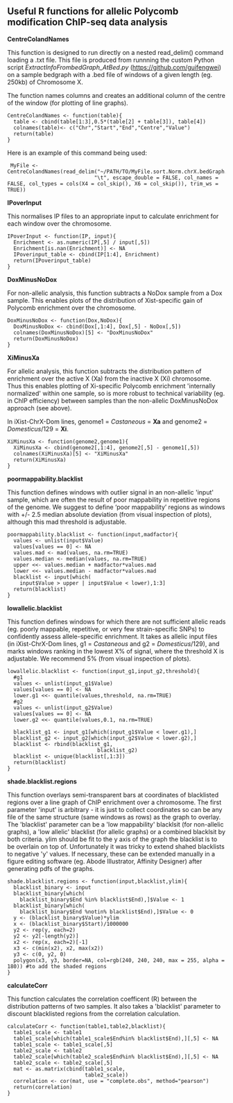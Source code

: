 ## Useful R functions for allelic Polycomb modification ChIP-seq data analysis
**CentreColandNames**

This function is designed to run directly on a nested read_delim() command loading a .txt file. 
This file is produced from runnning the custom Python script *ExtractInfoFrombedGraph_AtBed.py* (https://github.com/guifengwei) on a sample bedgraph with a .bed file of windows of a given length (eg. 250kb) of Chromosome X.

The function names columns and creates an additional column of the centre of the window (for plotting of line graphs).

```{CentreColandNames}
CentreColandNames <- function(table){
  table <- cbind(table[1:3],0.5*(table[2] + table[3]), table[4])
  colnames(table)<- c("Chr","Start","End","Centre","Value")
  return(table)
}

```

Here is an example of this command being used:

```
 MyFile <- CentreColandNames(read_delim("~/PATH/TO/MyFile.sort.Norm.chrX.bedGraph.250KB.txt",
                            "\t", escape_double = FALSE, col_names = FALSE, col_types = cols(X4 = col_skip(), X6 = col_skip()), trim_ws = TRUE))
```

**IPoverInput**

This normalises IP files to an appropriate input to calculate enrichment for each window over the chromosome.

```{IPoverInput}
IPoverInput <- function(IP, input){
  Enrichment <- as.numeric(IP[,5] / input[,5])
  Enrichment[is.nan(Enrichment)] <- NA
  IPoverinput_table <- cbind(IP[1:4], Enrichment)
  return(IPoverinput_table)
}
```

**DoxMinusNoDox**

For non-allelic analysis, this function subtracts a NoDox sample from a Dox sample. This enables plots of the distribution of Xist-specific gain of Polycomb enrichment over the chromosome.

```{DoxMinusNoDox}
DoxMinusNoDox <- function(Dox,NoDox){
  DoxMinusNoDox <- cbind(Dox[,1:4], Dox[,5] - NoDox[,5])
  colnames(DoxMinusNoDox)[5] <- "DoxMinusNoDox"
  return(DoxMinusNoDox)
}

```

**XiMinusXa**

For allelic analysis, this function subtracts the distribution pattern of enrichment over the active X (Xa) from the inactive X (Xi) chromosome. Thus this enables plotting of Xi-specific Polycomb enrichment 'internally normalized' within one sample, so is more robust to technical variability (eg. in ChIP efficiency) between samples than the non-allelic DoxMinusNoDox approach (see above). 

In iXist-ChrX-Dom lines, genome1 = *Castaneous* = **Xa** and genome2 = *Domesticus*/129 = **Xi**. 

```{XiMinusXa}
XiMinusXa <- function(genome2,genome1){
  XiMinusXa <- cbind(genome2[,1:4], genome2[,5] - genome1[,5])
  colnames(XiMinusXa)[5] <- "XiMinusXa"
  return(XiMinusXa)
}

```

**poormappability.blacklist**

This function defines windows with outlier signal in an non-allelic 'input' sample, which are often the result of poor mappability in repetitive regions of the genome. We suggest to define ‘poor mappability’ regions as windows with +/- 2.5 median absolute deviation (from visual inspection of plots), although this mad threshold is adjustable.


```{poormappability.blacklist}
poormappability.blacklist <- function(input,madfactor){
  values <- unlist(input$Value) 
  values[values == 0] <- NA
  values.mad <- mad(values, na.rm=TRUE)
  values.median <- median(values, na.rm=TRUE)
  upper <<- values.median + madfactor*values.mad
  lower <<- values.median - madfactor*values.mad
  blacklist <- input[which(
    input$Value > upper | input$Value < lower),1:3]
  return(blacklist)
}
```

**lowallelic.blacklist**

This function defines windows for which there are not sufficient allelic reads (eg. poorly mappable, repetitive, or very few strain-specific SNPs) to confidently assess allele-specific enrichment. It takes as allelic input files (in iXist-ChrX-Dom lines, g1 = *Castaneous* and g2 = *Domesticus*/129), and marks windows ranking in the lowest X% of signal, where the threshold X is adjustable. We recommend 5% (from visual inspection of plots). 

```{lowallelic.blacklist}
lowallelic.blacklist <- function(input_g1,input_g2,threshold){
  #g1
  values <- unlist(input_g1$Value) 
  values[values == 0] <- NA
  lower.g1 <<- quantile(values,threshold, na.rm=TRUE)
  #g2
  values <- unlist(input_g2$Value) 
  values[values == 0] <- NA
  lower.g2 <<- quantile(values,0.1, na.rm=TRUE)
  
  blacklist_g1 <- input_g1[which(input_g1$Value < lower.g1),]
  blacklist_g2 <- input_g2[which(input_g2$Value < lower.g2),]
  blacklist <- rbind(blacklist_g1,
                             blacklist_g2)
  blacklist <- unique(blacklist[,1:3])
  return(blacklist)  
}
```

**shade.blacklist.regions**

This function overlays semi-transparent bars at coordinates of blacklisted regions over a line graph of ChIP enrichment over a chromosome. The first parameter 'input' is arbitrary - it is just to collect coordinates so can be any file of the same structure (same windows as rows) as the graph to overlay. The 'blacklist' parameter can be a 'low mappability' blacklsit (for non-allelic graphs), a 'low allelic' blacklist (for allelic graphs) or a combined blacklsit by both criteria. ylim should be fit to the y axis of the graph the blacklist is to be overlain on top of. Unfortunately it was tricky to extend shahed blacklists to negative 'y' values. If necessary, these can be extended manually in a figure editing software (eg. Abode Illustrator, Affinity Designer) after generating pdfs of the graphs. 


```{shade.blacklist.regions}
shade.blacklist.regions <- function(input,blacklist,ylim){
  blacklist_binary <- input
  blacklist_binary[which(
    blacklist_binary$End %in% blacklist$End),]$Value <- 1
  blacklist_binary[which(
    blacklist_binary$End %notin% blacklist$End),]$Value <- 0
  y <- (blacklist_binary$Value)*ylim
  x <- (blacklist_binary$Start)/1000000
  y2 <- rep(y, each=2)
  y2 <- y2[-length(y2)]
  x2 <- rep(x, each=2)[-1]
  x3 <- c(min(x2), x2, max(x2))
  y3 <- c(0, y2, 0)
  polygon(x3, y3, border=NA, col=rgb(240, 240, 240, max = 255, alpha = 180)) #to add the shaded regions
}
```

**calculateCorr**

This function calculates the correlation coefficent (R) between the distribution patterns of two samples. It also takes a 'blacklist' parameter to discount blacklisted regions from the correlation calculation.

```{calculateCorr}
calculateCorr <- function(table1,table2,blacklist){
  table1_scale <- table1
  table1_scale[which(table1_scale$End%in% blacklist$End),][,5] <- NA
  table1_scale <- table1_scale[,5]
  table2_scale <- table2
  table2_scale[which(table2_scale$End%in% blacklist$End),][,5] <- NA
  table2_scale <- table2_scale[,5]
  mat <- as.matrix(cbind(table1_scale,
                         table2_scale))
  correlation <- cor(mat, use = "complete.obs", method="pearson")
  return(correlation)  
}
```

